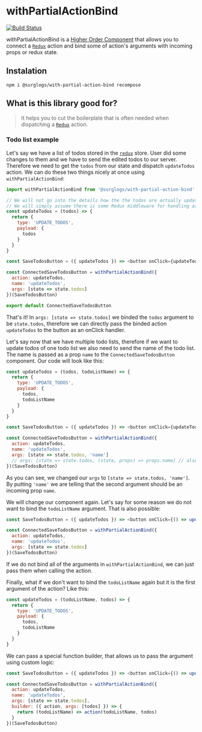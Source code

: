 # withPartialActionBind

[![Build Status](https://travis-ci.org/surglogs/with-partial-action-bind.svg?branch=master)](https://travis-ci.org/surglogs/with-partial-action-bind)

withPartialActionBind is a [Higher Order Component](https://reactjs.org/docs/higher-order-components.html) that allows you to connect a [`Redux`](https://redux.js.org/) action and bind some of action's arguments with incoming props or redux state.

## Instalation

`npm i @surglogs/with-partial-action-bind recompose`

## What is this library good for?

> It helps you to cut the boilerplate that is often needed when dispatching a [`Redux`](https://redux.js.org/) action.

### Todo list example

Let's say we have a list of todos stored in the [`redux`](https://redux.js.org/) store. User did some changes to them and we have to send the edited todos to our server. Therefore we need to get the `todos` from our state and dispatch `updateTodos` action. We can do these two things nicely at once using `withPartialActionBind`:

```js
import withPartialActionBind from '@surglogs/with-partial-action-bind'

// We will not go into the details how the the todos are actually updated
// We will simply assume there is some Redux middleware for handling async workflow like redux thunk, redux saga or redux promise middleware which sends them to the server
const updateTodos = (todos) => {
  return {
    type: 'UPDATE_TODOS',
    payload: {
      todos
    }
  }
}

const SaveTodosButton = ({ updateTodos }) => <button onClick={updateTodos}>Save todos</button>

const ConnectedSaveTodosButton = withPartialActionBind({
  action: updateTodos,
  name: 'updateTodos',
  args: [state => state.todos]
})(SaveTodosButton)

export default ConnectedSaveTodosButton
```

That's it! In `args: [state => state.todos]` we binded the `todos` argument to be `state.todos`, therefore we can directly pass  the binded action `updateTodos` to the button as an onClick handler.

Let's say now that we have multiple todo lists, therefore if we want to update todos of one todo list we also need to send the name of the todo list. The name is passed as a prop `name` to the `ConnectedSaveTodosButton` component. Our code will look like this:

```js
const updateTodos = (todos, todoListName) => {
  return {
    type: 'UPDATE_TODOS',
    payload: {
      todos,
      todoListName
    }
  }
}

const SaveTodosButton = ({ updateTodos }) => <button onClick={updateTodos}>Save todos</button>

const ConnectedSaveTodosButton = withPartialActionBind({
  action: updateTodos,
  name: 'updateTodos',
  args: [state => state.todos, 'name']
  // args: [state => state.todos, (state, props) => props.name] // also works :)
})(SaveTodosButton)
```

As you can see, we changed our `args` to `[state => state.todos, 'name']`. By putting `'name'` we are telling that the second argument should be an incoming prop `name`.

We will change our component again. Let's say for some reason we do not want to bind the `todoListName` argument. That is also possible:

```js
const SaveTodosButton = ({ updateTodos }) => <button onClick={() => updateTodos('our great todoList')}>Save todos</button>

const ConnectedSaveTodosButton = withPartialActionBind({
  action: updateTodos,
  name: 'updateTodos',
  args: [state => state.todos]
})(SaveTodosButton)
```

If we do not bind all of the arguments in `withPartialActionBind`, we can just pass them when calling the action.

Finally, what if we don't want to bind the `todoListName` again but it is the first argument of the action? Like this:

```js
const updateTodos = (todoListName, todos) => {
  return {
    type: 'UPDATE_TODOS',
    payload: {
      todos,
      todoListName
    }
  }
}
```

We can pass a special function builder, that allows us to pass the argument using custom logic:

```js
const SaveTodosButton = ({ updateTodos }) => <button onClick={() => updateTodos('our great todoList')}>Save todos</button>

const ConnectedSaveTodosButton = withPartialActionBind({
  action: updateTodos,
  name: 'updateTodos',
  args: [state => state.todos],
  builder: ({ action, args: [todos] }) => {
    return (todoListName) => action(todoListName, todos)
  }
})(SaveTodosButton)
```
